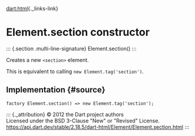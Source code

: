 [dart:html](../../dart-html/dart-html-library){._links-link}

Element.section constructor
===========================

::: {.section .multi-line-signature}
Element.section()
:::

Creates a new `<section>` element.

This is equivalent to calling `new Element.tag('section')`.

Implementation {#source}
--------------

``` {.language-dart data-language="dart"}
factory Element.section() => new Element.tag('section');
```

::: {._attribution}
© 2012 the Dart project authors\
Licensed under the BSD 3-Clause \"New\" or \"Revised\" License.\
<https://api.dart.dev/stable/2.18.5/dart-html/Element/Element.section.html>
:::
